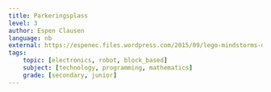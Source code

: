 ```yaml
---
title: Parkeringsplass
level: 3
author: Espen Clausen
language: nb
external: https://espenec.files.wordpress.com/2015/09/lego-mindstorms-del-3-4.pdf
tags:
    topic: [electronics, robot, block_based]
    subject: [technology, programming, mathematics]
    grade: [secondary, junior]
---
```

